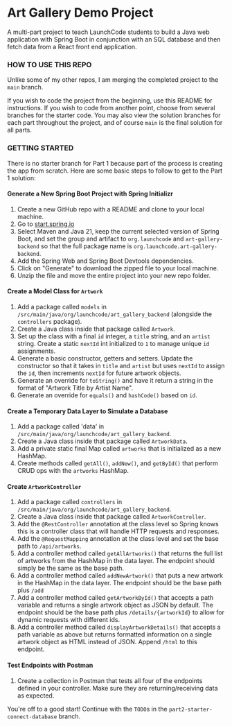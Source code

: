 # Art Gallery Demo Project
A multi-part project to teach LaunchCode students to build a Java web application with Spring Boot in conjunction with an SQL database and then fetch data from a React front end application.

### HOW TO USE THIS REPO
Unlike some of my other repos, I am merging the completed project to the `main` branch.

If you wish to code the project from the beginning, use this README for instructions. If you wish to code from another point, choose from several branches for the starter code. You may also view the solution branches for each part throughout the project, and of course `main` is the final solution for all parts.

### GETTING STARTED
There is no starter branch for Part 1 because part of the process is creating the app from scratch. Here are some basic steps to follow to get to the Part 1 solution:

#### Generate a New Spring Boot Project with Spring Initializr
1. Create a new GitHub repo with a README and clone to your local machine.
1. Go to [start.spring.io](https://start.spring.io)
1. Select Maven and Java 21, keep the current selected version of Spring Boot, and set the group and artifact to `org.launchcode` and `art-gallery-backend` so that the full package name is `org.launchcode.art-gallery-backend`.
1. Add the Spring Web and Spring Boot Devtools dependencies.
1. Click on "Generate" to download the zipped file to your local machine.
1. Unzip the file and move the entire project into your new repo folder.

#### Create a Model Class for `Artwork`
1. Add a package called `models` in `/src/main/java/org/launchcode/art_gallery_backend` (alongside the `controllers` package).
1. Create a Java class inside that package called `Artwork`.
1. Set up the class with a final `id` integer, a `title` string, and an `artist` string. Create a static `nextId` int initialized to `1` to manage unique `id` assignments.
1. Generate a basic constructor, getters and setters. Update the constructor so that it takes in `title` and `artist` but uses `nextId` to assign the `id`, then increments `nextId` for future artwork objects.
1. Generate an override for `toString()` and have it return a string in the format of "Artwork Title by Artist Name".
1. Generate an override for `equals()` and `hashCode()` based on `id`.

#### Create a Temporary Data Layer to Simulate a Database
1. Add a package called 'data' in `/src/main/java/org/launchcode/art_gallery_backend`.
1. Create a Java class inside that package called `ArtworkData`.
1. Add a private static final Map called `artworks` that is initialized as a new HashMap.
1. Create methods called `getAll()`, `addNew()`, and `getById()` that perform CRUD ops with the `artworks` HashMap.

#### Create `ArtworkController`
1. Add a package called `controllers` in `/src/main/java/org/launchcode/art_gallery_backend`.
1. Create a Java class inside that package called `ArtworkController`.
1. Add the `@RestController` annotation at the class level so Spring knows this is a controller class that will handle HTTP requests and responses.
1. Add the `@RequestMapping` annotation at the class level and set the base path to `/api/artworks`.
1. Add a controller method called `getAllArtworks()` that returns the full list of artworks from the HashMap in the data layer. The endpoint should simply be the same as the base path.
1. Add a controller method called `addNewArtwork()` that puts a new artwork in the HashMap in the data layer. The endpoint should be the base path plus `/add`
1. Add a controller method called `getArtworkById()` that accepts a path variable and returns a single artwork object as JSON by default. The endpoint should be the base path plus `/details/{artworkId}` to allow for dynamic requests with different ids.
1. Add a controller method called `displayArtworkDetails()` that accepts a path variable as above but returns formatted information on a single artwork object as HTML instead of JSON. Append `/html` to this endpoint.

#### Test Endpoints with Postman
1. Create a collection in Postman that tests all four of the endpoints defined in your controller. Make sure they are returning/receiving data as expected.

You're off to a good start! Continue with the `TODO`s in the `part2-starter-connect-database` branch.
